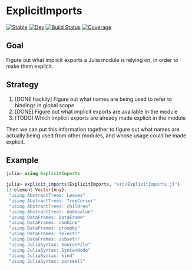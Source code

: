 # ExplicitImports

[![Stable](https://img.shields.io/badge/docs-stable-blue.svg)](https://ericphanson.github.io/ExplicitImports.jl/stable/)
[![Dev](https://img.shields.io/badge/docs-dev-blue.svg)](https://ericphanson.github.io/ExplicitImports.jl/dev/)
[![Build Status](https://github.com/ericphanson/ExplicitImports.jl/actions/workflows/CI.yml/badge.svg?branch=main)](https://github.com/ericphanson/ExplicitImports.jl/actions/workflows/CI.yml?query=branch%3Amain)
[![Coverage](https://codecov.io/gh/ericphanson/ExplicitImports.jl/branch/main/graph/badge.svg)](https://codecov.io/gh/ericphanson/ExplicitImports.jl)

## Goal

Figure out what implicit exports a Julia module is relying on, in order to make them explicit.

## Strategy

1. [DONE hackily] Figure out what names are being used to refer to bindings in global scope
2. [DONE] Figure out what implicit exports are available in the module
3. [TODO] Which implicit exports are already made explicit in the module

Then we can put this information together to figure out what names are actually being used from other modules, and whose usage could be made explicit.

## Example

```julia
julia> using ExplicitImports

julia> explicit_imports(ExplicitImports, "src/ExplicitImports.jl")
13-element Vector{Any}:
 "using AbstractTrees: Leaves"
 "using AbstractTrees: TreeCursor"
 "using AbstractTrees: children"
 "using AbstractTrees: nodevalue"
 "using DataFrames: DataFrame"
 "using DataFrames: combine"
 "using DataFrames: groupby"
 "using DataFrames: select!"
 "using DataFrames: subset!"
 "using JuliaSyntax: SourceFile"
 "using JuliaSyntax: SyntaxNode"
 "using JuliaSyntax: kind"
 "using JuliaSyntax: parseall"
```
